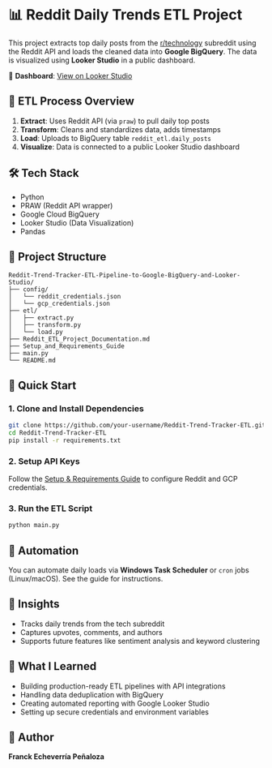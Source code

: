 # 📊 Reddit Daily Trends ETL Project

This project extracts top daily posts from the [r/technology](https://www.reddit.com/r/technology/) subreddit using the Reddit API and loads the cleaned data into **Google BigQuery**. The data is visualized using **Looker Studio** in a public dashboard.

🔗 **Dashboard**: [View on Looker Studio](https://lookerstudio.google.com/reporting/11114bb5-c170-4a6a-8f0d-9542a85e8578)

## 🔁 ETL Process Overview

1. **Extract**: Uses Reddit API (via `praw`) to pull daily top posts
2. **Transform**: Cleans and standardizes data, adds timestamps
3. **Load**: Uploads to BigQuery table `reddit_etl.daily_posts`
4. **Visualize**: Data is connected to a public Looker Studio dashboard

## 🛠️ Tech Stack

- Python
- PRAW (Reddit API wrapper)
- Google Cloud BigQuery
- Looker Studio (Data Visualization)
- Pandas


## 📁 Project Structure

```
Reddit-Trend-Tracker-ETL-Pipeline-to-Google-BigQuery-and-Looker-Studio/
├── config/
│   └── reddit_credentials.json
│   └── gcp_credentials.json
├── etl/
│   ├── extract.py
│   ├── transform.py
│   └── load.py
├── Reddit_ETL_Project_Documentation.md
├── Setup_and_Requirements_Guide
├── main.py
└── README.md
```

## 🚀 Quick Start

### 1. Clone and Install Dependencies

```bash
git clone https://github.com/your-username/Reddit-Trend-Tracker-ETL.git
cd Reddit-Trend-Tracker-ETL
pip install -r requirements.txt
```

### 2. Setup API Keys

Follow the [Setup & Requirements Guide](./Setup_and_Requirements_Guide.md) to configure Reddit and GCP credentials.

### 3. Run the ETL Script

```bash
python main.py
```

## 📅 Automation

You can automate daily loads via **Windows Task Scheduler** or `cron` jobs (Linux/macOS). See the guide for instructions.

## 🧠 Insights

- Tracks daily trends from the tech subreddit
- Captures upvotes, comments, and authors
- Supports future features like sentiment analysis and keyword clustering

## 🧠 What I Learned

- Building production-ready ETL pipelines with API integrations
- Handling data deduplication with BigQuery
- Creating automated reporting with Google Looker Studio
- Setting up secure credentials and environment variables

## 📌 Author

**Franck Echeverría Peñaloza**  